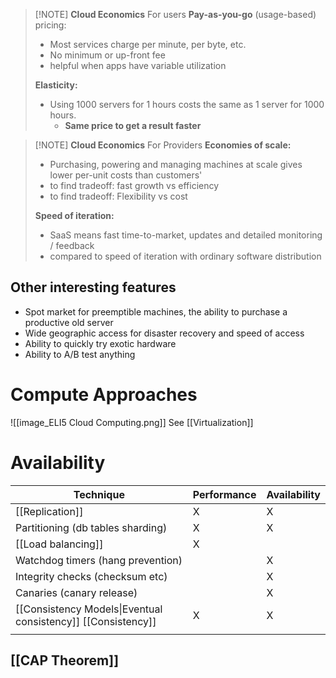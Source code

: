 


> [!NOTE] **Cloud Economics** For users
> **Pay-as-you-go** (usage-based) pricing:
> - Most services charge per minute, per byte, etc.
> - No minimum or up-front fee
> - helpful when apps have variable utilization
> 
> **Elasticity:**
> - Using 1000 servers for 1 hours costs the same as 1 server for 1000 hours.
> 	- **Same price to get a result faster**


> [!NOTE] **Cloud Economics** For Providers
> **Economies of scale:**
> - Purchasing, powering and managing machines at scale gives lower per-unit costs than customers'
> - to find tradeoff: fast growth vs efficiency
> - to find tradeoff: Flexibility vs cost
> 
> **Speed of iteration:**
> - SaaS means fast time-to-market, updates and detailed monitoring / feedback
> - compared to speed of iteration with ordinary software distribution

## Other interesting features
- Spot market for preemptible machines, the ability to purchase a productive old server
- Wide geographic access for disaster recovery and speed of access
- Ability to quickly try exotic hardware
- Ability to A/B test anything

# Compute Approaches
![[image_ELI5 Cloud Computing.png]]
See [[Virtualization]]

# Availability

| Technique                                                    | Performance | Availability |
| ------------------------------------------------------------ | ----------- | ------------ |
| [[Replication]]                                              | X           | X            |
| Partitioning (db tables sharding)                            | X           | X            |
| [[Load balancing]]                                               | X           |              |
| Watchdog timers (hang prevention)                            |             | X            |
| Integrity checks (checksum etc)                              |             | X            |
| Canaries (canary release)                                    |             | X            |
| [[Consistency Models\|Eventual consistency]] [[Consistency]] | X           | X            |
|                                                              |             |              |
## [[CAP Theorem]]